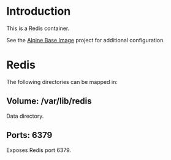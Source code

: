 # Introduction

This is a Redis container.

See the [Alpine Base Image](https://gitlab.iitsp.com/allworldit/docker/alpine) project for additional configuration.

# Redis

The following directories can be mapped in:

## Volume: /var/lib/redis

Data directory.

## Ports: 6379

Exposes Redis port 6379.


